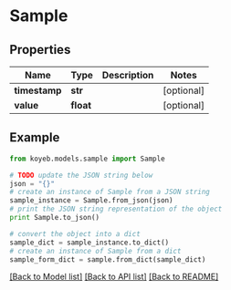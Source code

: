 # Sample


## Properties
Name | Type | Description | Notes
------------ | ------------- | ------------- | -------------
**timestamp** | **str** |  | [optional] 
**value** | **float** |  | [optional] 

## Example

```python
from koyeb.models.sample import Sample

# TODO update the JSON string below
json = "{}"
# create an instance of Sample from a JSON string
sample_instance = Sample.from_json(json)
# print the JSON string representation of the object
print Sample.to_json()

# convert the object into a dict
sample_dict = sample_instance.to_dict()
# create an instance of Sample from a dict
sample_form_dict = sample.from_dict(sample_dict)
```
[[Back to Model list]](../README.md#documentation-for-models) [[Back to API list]](../README.md#documentation-for-api-endpoints) [[Back to README]](../README.md)


